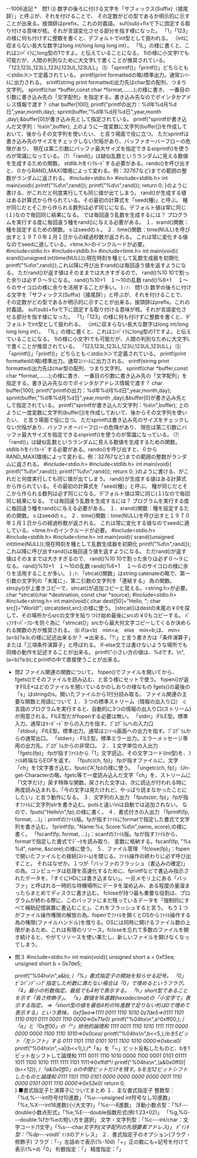 --1006追記
*　問1
⑶
数字の後ろに付ける文字を「サフィックス(Suffix)（接尾辞）」と呼ぶが、それを付けることで、
その定数がどの型であるか明示的に示すことが出来る。接頭辞はprefix。これの対義語。
suf(sub)+fixで下に固定する取り付ける意味が核。それが言語変化させる部分を指す様になった。
「1」「123」の様に何も付けずに整数を書くと、デフォルトでint型として扱われる。
（intに収まらない長大な数字はlong int/long long long int）。
「1L」の様に書くと、これはｺﾝﾊﾟｲﾗにlong型の1ですよ。と伝えていることになる。
1lの様に小文字lでも可能だが、人間の判別なために大文字Lで書くことが推奨されている。
「123,123L,123LL,123U,123UL,123ULL」
⑸
「sprintf()」「printf()」どちらとも＜stdio.h＞で定義されている。
printf(print formattedの略)標準出力。通常ｺﾝｿｰﾙに出力される。
srintf(string print formatted)出力先はchar型の配列、つまり文字列。
sprintf(char *buffer,const char *format,.......);の様に書き、
一番目の引数に書き込み先の「文字配列」を指定する。書き込み先なのでポインタかアドレス情報で渡す？
  char buffer[100];
  printf("printfの出力：%d年%d月%d日",year,month,day);
  sprint(buffer,"%d年%d月%d日",year,month ,day);&buffer[0]が書き込み先として指定されている。
  printf("sprintfが書き込んだ文字列：％s\n",buffer);
上のように一度変数に文字列(buffer[])を作成しておいて、後からその文字列を使いたい、
と言う場面で役に立つ。
ただsprintfは書き込み先のサイズをチェックしない欠陥があり、バッファオーバーフローの危険があり、
現在は第二引数にバッファ最大サイズを指定できるsnprintf()を使うのが常識になっている。
⑺
「rand()」は疑似乱数というランダムに見える数値を生成するための関数。
stdlib.hをｲﾝｸﾙｰﾄﾞする必要がある。rando()を呼び出すと、０からRAND_MAX(環境によって変わる。例：32767など)までの範囲の整数がランダムに返される。
#include<stdio.h>
#include<stdlib.h>
int main(void){
  printf("%d\n",rand());
  printf("%d\n",rand());
  return 0;
}のように書ける、がこれだと何度実行しても同じ値が出てしまう。
rand()が生成する値はある計算式から作られている。その最初の計算式を「seed(種)」と呼ぶ。
種が同じだとそこから作られる数列は必ず同じになる。デフォルト値は常に同じ(１)なので毎回同じ結果になる。
では毎回違う乱数を生成するには？
プログラムを実行する度に毎回違う種をrand()に与える必要がある。
１．srand()関数：種を設定するための関数。ｓはseedのｓ。
２．time()関数：time(NULL)を呼び出すと１９７０年１月１日からの経過秒数が返される。
これは常に変化する値なのでseedに適している。<time.h>のインクルードが必要。
#include<stdio.h>
#include<stdlib.h>
#include<time.h>
int main(void){
  srand((unsigned int)time(NULL));現在時刻を種として乱数生成器を初期化
  printf("%d\n",rand());これ以降に呼び出すrand()は毎回違う値を返すようになる。
  ただrand()が返す値はそのままでは大きすぎるので、
  rand()%10 10で割った余りは必ず０～９になる。
  rand()%10+1　１～10の乱数
  rand()%6+1　 １～６のサイコロの様に余りを活用することが多い。
}
⑺　問1
⑶
数字の後ろに付ける文字を「サフィックス(Suffix)（接尾辞）」と呼ぶが、それを付けることで、
その定数がどの型であるか明示的に示すことが出来る。接頭辞はprefix。これの対義語。
suf(sub)+fixで下に固定する取り付ける意味が核。それが言語変化させる部分を指す様になった。
「1」「123」の様に何も付けずに整数を書くと、デフォルトでint型として扱われる。
（intに収まらない長大な数字はlong int/long long long int）。
「1L」の様に書くと、これはｺﾝﾊﾟｲﾗにlong型の1ですよ。と伝えていることになる。
1lの様に小文字lでも可能だが、人間の判別なために大文字Lで書くことが推奨されている。
「123,123L,123LL,123U,123UL,123ULL」
⑸
「sprintf()」「printf()」どちらとも＜stdio.h＞で定義されている。
printf(print formattedの略)標準出力。通常ｺﾝｿｰﾙに出力される。
srintf(string print formatted)出力先はchar型の配列、つまり文字列。
sprintf(char *buffer,const char *format,.......);の様に書き、
一番目の引数に書き込み先の「文字配列」を指定する。書き込み先なのでポインタかアドレス情報で渡す？
  char buffer[100];
  printf("printfの出力：%d年%d月%d日",year,month,day);
  sprint(buffer,"%d年%d月%d日",year,month ,day);&buffer[0]が書き込み先として指定されている。
  printf("sprintfが書き込んだ文字列：％s\n",buffer);
上のように一度変数に文字列(buffer[])を作成しておいて、後からその文字列を使いたい、
と言う場面で役に立つ。
ただsprintfは書き込み先のサイズをチェックしない欠陥があり、バッファオーバーフローの危険があり、
現在は第二引数にバッファ最大サイズを指定できるsnprintf()を使うのが常識になっている。
⑺
「rand()」は疑似乱数というランダムに見える数値を生成するための関数。
stdlib.hをｲﾝｸﾙｰﾄﾞする必要がある。rando()を呼び出すと、０からRAND_MAX(環境によって変わる。例：32767など)までの範囲の整数がランダムに返される。
#include<stdio.h>
#include<stdlib.h>
int main(void){
  printf("%d\n",rand());
  printf("%d\n",rand());
  return 0;
}のように書ける、がこれだと何度実行しても同じ値が出てしまう。
rand()が生成する値はある計算式から作られている。その最初の計算式を「seed(種)」と呼ぶ。
種が同じだとそこから作られる数列は必ず同じになる。デフォルト値は常に同じ(１)なので毎回同じ結果になる。
では毎回違う乱数を生成するには？
プログラムを実行する度に毎回違う種をrand()に与える必要がある。
１．srand()関数：種を設定するための関数。ｓはseedのｓ。
２．time()関数：time(NULL)を呼び出すと１９７０年１月１日からの経過秒数が返される。
これは常に変化する値なのでseedに適している。<time.h>のインクルードが必要。
#include<stdio.h>
#include<stdlib.h>
#include<time.h>
int main(void){
  srand((unsigned int)time(NULL));現在時刻を種として乱数生成器を初期化
  printf("%d\n",rand());これ以降に呼び出すrand()は毎回違う値を返すようになる。
  ただrand()が返す値はそのままでは大きすぎるので、
  rand()%10 10で割った余りは必ず０～９になる。
  rand()%10+1　１～10の乱数
  rand()%6+1　 １～６のサイコロの様に余りを活用することが多い。
}
⑺
「strcat()関数」はstring catenateの略で、第一引数の文字列の「末尾に」、第二引数の文字列を「連結する」
為の関数。strcpy()が上書きコピーで、strcat()が追加コピーと覚える。<string.h>が必要。
char *strcat(char *destination, const char *source);
#include<stdio.h>
#include<string.h>
int main(void){
  char dest[50]="Hello, ";
  char src[]="World!";
  strcat(dest,src);の様に使う。
}strcat()はdestの末尾の￥0を探して、その場所からsrcの文字を貼りつけ始め最後にsrcの￥0もコピーする。
ﾊﾞｯﾌｧｵｰﾊﾞｰﾌﾛｰを防ぐ為に「strncat()」srcから最大何文字コピーしてくるか決められる関数の方が推奨される。
⑻
if(a<b)　min=a;　else　min=b;は、
min=(a<b)?a:b;の様に記述出来るか？
⇒出来る。「?:」と言う書き方は「条件演算子」または「三項条件演算子」と呼ばれる。
if-else文では書けないような場所でも同様の動作を記述することが出来る。
printf("小さい方の値は、%dです。\n",(a<b)?a:b);とprintfの中で直接使うことが出来る。

* 問2
ファイル関連の関数について。
fopen()でファイルを開いてから、fgets()でそのファイルを読み込む、と言う様にセットで使う。
fopen()が返すFILE*はどのファイルを開いているかのしおりの様なもの
fgets()の最後の「s」はstringのs。開いたファイルから1行分読み取る。
ファイル関連の主要な関数と用語について
１．３つの標準ストリーム（情報の出入り口）
ｃ言語のプログラムを実行すると、自動的に3つの情報の出入り口(ストリーム)が用意される。FILE型だがfopenする必要は無い。
「stdin」:FILE型。標準入力。通常はｷｰﾎﾞｰﾄﾞからの入力を指す。ﾌﾟﾛｸﾞﾗﾑへの入力口
「stdout」:FILE型。標準出力。通常はｺﾝｿｰﾙ画面への出力を指す。ﾌﾟﾛｸﾞﾗﾑからの通常出口。
「stderr」: FILE型。標準エラー出力。エラーメッセージ専用の出力先。ﾌﾟﾛｸﾞﾗﾑからの非常口。
２．１文字単位の入出力
「fgetc(fp)」:fpが指すﾌｧｲﾙから「1」文字読込、その文字コード(int型)を、ﾌｧｲﾙ終端ならEOFを返す。
「fputc(ch, fp)」:fpが指すファイルに、文字「ch」を1文字書き込む。fputc('A',fp)の様に使う。
「ungetc(ch, fp)」:Un-get-Characterの略。fgetc等で一度読み込んだ文字「ch」を、ストリームに「1文字だけ」戻す特殊な関数。戻された文字は、次に読込が行われる時に再度読み込まれる。「今の文字は見たけれど、やっぱり読まなかったことにしたい」と言う動作になる。
３．文字列の入出力
「fputs(str, fp)」:fpが指すﾌｧｲﾙに文字列strを書き込む。putsと違い\nは自動では追加されない。
なので、fputs("Hello\n",fp);の様に書く。
４．書式付きの入出力
「fprintf(fp, format, ...)」：printfのﾌｧｲﾙ版。fpが指すﾌｧｲﾙにformatで指定した書式で文字列を書き込む。
fprintf(fp, "Name:%s, Score:%d\n",name, score);の様に書く。
「fscanf(fp, format, ...)」：scanfのﾌｧｲﾙ版。fpが指すﾌｧｲﾙから、formatで指定した書式でﾃﾞｰﾀを読み取り、
変数に格納する。fscanf(fp, "%s %d", name, &score);の様に使う。
５．ファイル管理
「fclose(fp)」：fopenで開いたファイルとの接続(ｽﾄﾘｰﾑ)を閉じる。ﾌｧｲﾙ操作の終わりに必ず呼び出すこと。
それはなぜか。１つが「バッファのフラッシュ（書込みの確定)」の為。コンピュータは処理を高速化するために、fprintfなどで書込み指示されたデータを、「すぐにHDには書き込まない」。一旦メモリ上にある「バッファ」と呼ばれる一時的な待機場所にデータを溜め込み、ある程度の量溜まったらまとめてディスクに書き込む。
fcloseが持つ最も重要な役割は、プログラムが終わる際に、このバッファにまだ残っているデータを「強制的にすべて補助記憶装置に書込むこと」。これをフラッシュすると言う。
もう１つがファイル操作権限の解放の為。fopenでﾌｧｲﾙを開くとOSからﾌｧｲﾙ操作する為の権限(ファイルハンドル)を借りる。OSには同時に開けるファイル数の上限があるため、これは有限のリソース。fcloseを忘れて多数のファイルを開き続けると、やがてリソースを使い果たし、新しいファイルを開けなくなってしまう。

* 問３
#include<stdio.h>
int main(void){
    unsigned short a = 0xf3ea;
    unsigned short b = 0x7de5;
  
    printf("%04hx\n",a&b);
  /*「%」書式指定子の開始を知らせる記号。
  「0」ｾﾞﾛﾊﾟﾝﾃﾞｨﾝｸﾞ指定した桁数に満たない場合は「0」で埋めるというフラグ。
  「4」最小の桁数指定。最低でも4桁で表示する。
  「h」short型であることを示す「長さ修飾子」。
  「x」数値を16進数(hexadecimal)の「小文字で」表示する指定。
  ⇒「short型の値を最低4桁の16進数で足りない桁は0で埋めて表示する」という意味。
  0xf3ea⇒1111 0011 1110 1010
  0z7de5⇒0111 1101 1110 0101
          0111 0001 1110 0000⇒0x71e0*/
    printf("%04hx\n",a^0xff00,); /*「a」と「0xff00」の「^」排他的論理和
  1111 0011 1110 1010
  1111 1111 0000 0000
  0000 1100 1110 1010⇒0x0cea*/
    printf("%04hx\n",b<<5,);/*bを5ビット「左シフト」する
  0111 1101 1110 0101
  1011 1100 1010 0000⇒0xbca0*/
    printf("%04hx\n",~a|(b<<1),);/*「a」を「~」ビット反転したものと、bを1ビット左シフトして論理和
  1111 0011 1110 1010
  0000 1100 0001 0101
 01111 1011 1100 1010
  1111 1111 1101 1111⇒0xffdf*/
    printf("%04hx\n",(a&0x0ff0)|(b<<12));
  /*「a&0x0ff0」aの中間ビットだけを残す。bを左12ビットシフトしたものと論理和
  0111 1101 1110 0101 0000 0000 0000
                 0000 0011 1110 0000
                 0101 0011 1110 0000⇒0x53e0*/
    return 0;  
}
■書式指定子と演算子についてまとめ
１．主な書式指定子
整数型：「%d,%---int符号付10進数」「%u---unsigned int符号なし10進数」
       「%x,%X---int16進数(小/大文字)」「%o---8進数」
浮動小数点型：「%f---double小数点形式」「%e,%E---double指数形式(例:1.23+02)」
             「%g,%G---double:%fか%eの短い方を選択」
文字・文字列型：「%c---int/char：文字コード/1文字」「%s---char*文字列(文字配列の先頭要素アドレス)」
ﾎﾟｲﾝﾀ型：「%dp---void*ﾎﾟｲﾝﾀのアドレス」
２．書式指定子のオプション(フラグ・修飾子)
  フラグ：「-」左詰めで表示(%-10d)「+」正の数にも+記号を付けて表示(%+d)「0」
  桁数指定：「」
  精度指定：「」


















